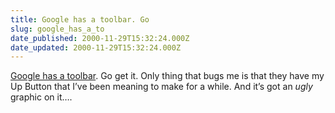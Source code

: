 ```yaml
---
title: Google has a toolbar. Go
slug: google_has_a_to
date_published: 2000-11-29T15:32:24.000Z
date_updated: 2000-11-29T15:32:24.000Z
---
```


[Google has a toolbar](http://services.google.com/navclient/welcome.html). Go get it. Only thing that bugs me is that they have my Up Button that I’ve been meaning to make for a while. And it’s got an *ugly* graphic on it….
